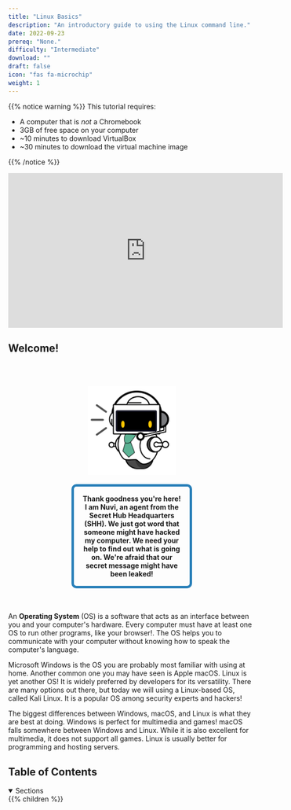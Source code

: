 ```yaml
---
title: "Linux Basics"
description: "An introductory guide to using the Linux command line."
date: 2022-09-23
prereq: "None."
difficulty: "Intermediate"
download: ""
draft: false
icon: "fas fa-microchip"
weight: 1
---
```


{{% notice warning %}}
This tutorial requires:

- A computer that is _not_ a Chromebook
- 3GB of free space on your computer
- ~10 minutes to download VirtualBox
- ~30 minutes to download the virtual machine image

{{% /notice %}}

<iframe style="display: block; margin: auto;" width="560" height="315" src="https://www.youtube.com/embed/zfdlPZYlgtk" alt="A YouTube video that introduces the Linux Workshop" frameborder="0" allow="accelerometer; autoplay; clipboard-write; encrypted-media; gyroscope; picture-in-picture" allowfullscreen></iframe>

## Welcome!

<div style="margin: 1rem;padding: 2rem 2rem;text-align: center;">
    <div style="display: inline-block;padding: 1rem 1rem;vertical-align: middle;">
        <img src="images/nuvi.PNG?" alt="Uma foto de Nuvi" width="180" height="180" />
    </div>
    <div style="display: inline-block;padding: 1rem 1rem;vertical-align: middle;width:50%;border:5px solid #2980b9;border-radius:10px;font-weight: bold;">
        Thank goodness you're here! I am Nuvi, an agent from the Secret Hub Headquarters (SHH). We just got word that someone might have hacked my computer. We need your help to find out what is going on. We're afraid that our secret message might have been leaked!
    </div>
</div>

An **Operating System** (OS) is a software that acts as an interface between you and your computer's hardware. Every computer must have at least one OS to run other programs, like your browser!. The OS helps you to communicate with your computer without knowing how to speak the computer's language.

Microsoft Windows is the OS you are probably most familiar with using at home. Another common one you may have seen is Apple macOS. Linux is yet another OS! It is widely preferred by developers for its versatility. There are many options out there, but today we will using a Linux-based OS, called Kali Linux. It is a popular OS among security experts and hackers!

The biggest differences between Windows, macOS, and Linux is what they are best at doing. Windows is perfect for multimedia and games! macOS falls somewhere between Windows and Linux. While it is also excellent for multimedia, it does not support all games. Linux is usually better for programming and hosting servers.

## Table of Contents

<details open>
<summary>Sections</summary>
{{% children %}}
</details>
